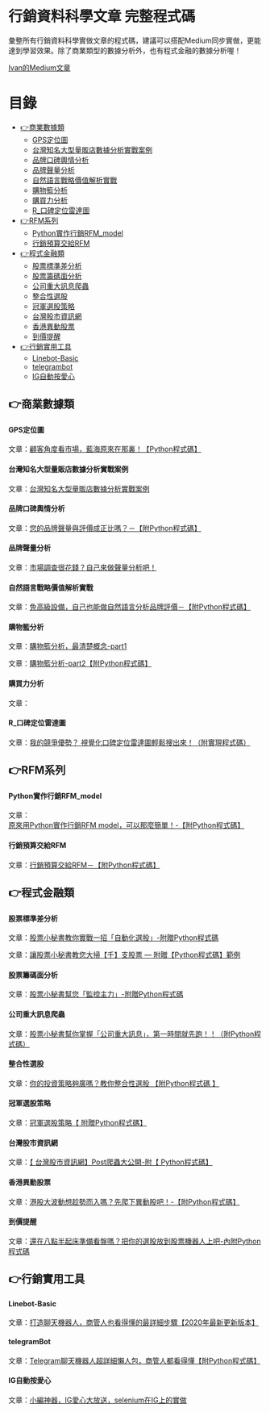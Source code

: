# 行銷資料科學文章 完整程式碼

彙整所有行銷資料科學實做文章的程式碼，建議可以搭配Medium同步實做，更能達到學習效果。除了商業類型的數據分析外，也有程式金融的數據分析喔！

[Ivan的Medium文章](https://medium.com/@ivanyang0606)

# 目錄

* [👉商業數據類](#商業數據類)
  * [GPS定位圖](#GPS定位圖)
  * [台灣知名大型量販店數據分析實戰案例](#台灣知名大型量販店數據分析實戰案例)
  * [品牌口碑輿情分析](#品牌口碑輿情分析)
  * [品牌聲量分析](#品牌聲量分析)
  * [自然語言戰略價值解析實戰](#自然語言戰略價值解析實戰)
  * [購物籃分析](#購物籃分析)
  * [購買力分析](#購買力分析)
  * [R_口碑定位雷達圖](#R_口碑定位雷達圖)
* [👉RFM系列](#RFM系列)
  * [Python實作行銷RFM_model](#Python實作行銷RFM_model)
  * [行銷預算交給RFM](#行銷預算交給RFM)
* [👉程式金融類](#程式金融類)
  * [股票標準差分析](#股票標準差分析)
  * [股票籌碼面分析](#股票籌碼面分析)
  * [公司重大訊息爬蟲](#公司重大訊息爬蟲)
  * [整合性選股](#整合性選股) 
  * [冠軍選股策略](#冠軍選股策略) 
  * [台灣股市資訊網](#台灣股市資訊網) 
  * [香港異動股票](#香港異動股票) 
  * [到價提醒](#到價提醒) 
* [👉行銷實用工具](#行銷實用工具)
  * [Linebot-Basic](#Linebot-Basic) 
  * [telegrambot](#telegrambot) 
  * [IG自動按愛心](#IG自動按愛心) 
  
## 👉商業數據類

#### GPS定位圖
文章：[顧客角度看市場，藍海原來在那裏！【Python程式碼】](https://medium.com/marketingdatascience/%E9%A1%A7%E5%AE%A2%E8%A7%92%E5%BA%A6%E7%9C%8B%E5%B8%82%E5%A0%B4-%E8%97%8D%E6%B5%B7%E5%8E%9F%E4%BE%86%E5%9C%A8%E9%82%A3%E8%A3%8F-python%E7%A8%8B%E5%BC%8F%E7%A2%BC-673d9cc24c79)

#### 台灣知名大型量販店數據分析實戰案例
文章：[台灣知名大型量販店數據分析實戰案例](https://medium.com/marketingdatascience/%E5%8F%B0%E7%81%A3%E7%9F%A5%E5%90%8D%E5%A4%A7%E5%9E%8B%E9%87%8F%E8%B2%A9%E5%BA%97%E6%95%B8%E6%93%9A%E5%88%86%E6%9E%90%E5%AF%A6%E6%88%B0%E6%A1%88%E4%BE%8B-1e1e46ba27a1)

#### 品牌口碑輿情分析
文章：[您的品牌聲量與評價成正比嗎？－【附Python程式碼】](https://medium.com/marketingdatascience/%E6%82%A8%E7%9A%84%E5%93%81%E7%89%8C%E8%81%B2%E9%87%8F%E8%88%87%E8%A9%95%E5%83%B9%E6%88%90%E6%AD%A3%E6%AF%94%E5%97%8E-%E9%99%84python%E7%A8%8B%E5%BC%8F%E7%A2%BC-e2d9655fe039)

#### 品牌聲量分析
文章：[市場調查很花錢？自己來做聲量分析吧！](https://medium.com/marketingdatascience/%E5%B8%82%E5%A0%B4%E8%AA%BF%E6%9F%A5%E5%BE%88%E8%8A%B1%E9%8C%A2-%E8%87%AA%E5%B7%B1%E4%BE%86%E5%81%9A%E8%81%B2%E9%87%8F%E5%88%86%E6%9E%90%E5%90%A7-56e75c001be0)

#### 自然語言戰略價值解析實戰
文章：[免高級設備，自己也能做自然語言分析品牌評價－【附Python程式碼】](https://medium.com/marketingdatascience/%E5%85%8D%E9%AB%98%E7%B4%9A%E8%A8%AD%E5%82%99-%E4%B9%9F%E8%83%BD%E8%87%AA%E7%84%B6%E8%AA%9E%E8%A8%80%E5%88%86%E6%9E%90%E5%93%81%E7%89%8C%E8%A9%95%E5%83%B9-%E9%99%84python%E7%A8%8B%E5%BC%8F%E7%A2%BC-6ff9378410eb)

#### 購物籃分析
文章：[購物籃分析，最清楚概念-part1](https://medium.com/marketingdatascience/%E8%B3%BC%E7%89%A9%E7%B1%83%E5%88%86%E6%9E%90-part1-5c9496cad065)

文章：[購物籃分析-part2【附Python程式碼】](https://medium.com/marketingdatascience/%E8%B3%BC%E7%89%A9%E7%B1%83%E5%88%86%E6%9E%90-part2-910e14b99850)

#### 購買力分析
文章：[]()

#### R_口碑定位雷達圖
文章：[我的競爭優勢？ 視覺化口碑定位雷達圖輕鬆搜出來！（附實現程式碼）](https://medium.com/marketingdatascience/%E6%88%91%E7%9A%84%E7%AB%B6%E7%88%AD%E5%84%AA%E5%8B%A2-%E8%A6%96%E8%A6%BA%E5%8C%96%E5%8F%A3%E7%A2%91%E5%AE%9A%E4%BD%8D%E9%9B%B7%E9%81%94%E5%9C%96%E8%BC%95%E9%AC%86%E6%90%9C%E5%87%BA%E4%BE%86-%E9%99%84%E5%AF%A6%E7%8F%BE%E7%A8%8B%E5%BC%8F%E7%A2%BC-92774cd36d6)

## 👉RFM系列
#### Python實作行銷RFM_model
文章：[原來用Python實作行銷RFM model，可以那麼簡單！-【附Python程式碼】](https://medium.com/marketingdatascience/%E5%8E%9F%E4%BE%86%E7%94%A8python%E5%AF%A6%E4%BD%9C%E8%A1%8C%E9%8A%B7rfm-model-%E5%8F%AF%E4%BB%A5%E9%82%A3%E9%BA%BC%E7%B0%A1%E5%96%AE-%E9%99%84python%E7%A8%8B%E5%BC%8F%E7%A2%BC-51dd09279ddd)

#### 行銷預算交給RFM
文章：[行銷預算交給RFM－【附Python程式碼】](https://medium.com/marketingdatascience/%E8%A1%8C%E9%8A%B7%E9%A0%90%E7%AE%97%E4%BA%A4%E7%B5%A6rfm-%E9%99%84python%E7%A8%8B%E5%BC%8F%E7%A2%BC-48f0e6ae3972)

## 👉程式金融類

#### 股票標準差分析
文章：[股票小秘書教你實戰一招「自動化選股」-附贈Python程式碼](https://medium.com/pythonstock/%E8%82%A1%E7%A5%A8%E5%B0%8F%E7%A7%98%E6%9B%B8%E6%95%99%E4%BD%A0%E5%AF%A6%E6%88%B0%E4%B8%80%E6%8B%9B-%E8%87%AA%E5%8B%95%E5%8C%96%E9%81%B8%E8%82%A1-%E9%99%84%E8%B4%88python%E7%A8%8B%E5%BC%8F%E7%A2%BC-5fb1a09ef165)

文章：[讓股票小秘書教您大掃【千】支股票 — 附贈【Python程式碼】範例](https://medium.com/pythonstock/%E8%AE%93%E8%82%A1%E7%A5%A8%E5%B0%8F%E7%A7%98%E6%9B%B8%E6%95%99%E6%82%A8%E5%A4%A7%E6%8E%83-%E5%8D%83-%E6%94%AF%E8%82%A1%E7%A5%A8-%E9%99%84%E8%B4%88-python%E7%A8%8B%E5%BC%8F%E7%A2%BC-%E7%AF%84%E4%BE%8B-59f22b5ecba6)

#### 股票籌碼面分析
文章：[股票小秘書幫您「監控主力」-附贈Python程式碼](https://github.com/rifleak74/MarketDataScience/tree/master/%E7%A8%8B%E5%BC%8F%E9%87%91%E8%9E%8D%E9%A1%9E/%E8%82%A1%E7%A5%A8%E7%B1%8C%E7%A2%BC%E9%9D%A2%E5%88%86%E6%9E%90)


#### 公司重大訊息爬蟲
文章：[股票小秘書幫你掌握「公司重大訊息」，第一時間就先跑！！（附Python程式碼）](https://medium.com/pythonstock/%E8%82%A1%E7%A5%A8%E5%B0%8F%E7%A7%98%E6%9B%B8%E5%B9%AB%E4%BD%A0%E6%8E%8C%E6%8F%A1-%E5%85%AC%E5%8F%B8%E9%87%8D%E5%A4%A7%E8%A8%8A%E6%81%AF-%E7%AC%AC%E4%B8%80%E6%99%82%E9%96%93%E5%B0%B1%E5%85%88%E8%B7%91-%E9%99%84python%E7%A8%8B%E5%BC%8F%E7%A2%BC-ef9a4c63a2e2)

#### 整合性選股
文章：[你的投資策略夠廣嗎？教你整合性選股 【附Python程式碼 】](https://medium.com/pythonstock/%E4%BD%A0%E7%9A%84%E6%8A%95%E8%B3%87%E7%AD%96%E7%95%A5%E5%A4%A0%E5%BB%A3%E5%97%8E-%E6%95%99%E4%BD%A0%E6%95%B4%E5%90%88%E6%80%A7%E9%81%B8%E8%82%A1-%E9%99%84python%E7%A8%8B%E5%BC%8F%E7%A2%BC-29a832a969b)

#### 冠軍選股策略
文章：[冠軍選股策略【 附贈Python程式碼】](https://medium.com/pythonstock/%E5%86%A0%E8%BB%8D%E9%81%B8%E8%82%A1%E7%AD%96%E7%95%A5-%E9%99%84%E8%B4%88python%E7%A8%8B%E5%BC%8F%E7%A2%BC-3095f2f62e91)

#### 台灣股市資訊網
文章：[【 台灣股市資訊網】Post爬蟲大公開-附【 Python程式碼】](https://medium.com/pythonstock/%E5%8F%B0%E7%81%A3%E8%82%A1%E5%B8%82%E8%B3%87%E8%A8%8A%E7%B6%B2-post%E7%88%AC%E8%9F%B2%E5%A4%A7%E5%85%AC%E9%96%8B-%E9%99%84-python%E7%A8%8B%E5%BC%8F%E7%A2%BC-e296238f9ef4)

#### 香港異動股票
文章：[港股大波動想趁勢而入嗎？先爬下異動股吧！-【附Python程式碼】](https://medium.com/pythonstock/%E6%B8%AF%E8%82%A1%E5%A4%A7%E6%B3%A2%E5%8B%95%E6%83%B3%E8%B6%81%E5%8B%A2%E8%80%8C%E5%85%A5%E5%97%8E-%E5%85%88%E7%88%AC%E4%B8%8B%E7%95%B0%E5%8B%95%E8%82%A1%E5%90%A7-%E5%89%AFpython%E7%A8%8B%E5%BC%8F%E7%A2%BC-80eedc41b703)

#### 到價提醒
文章：[還在八點半起床準備看盤嗎？把你的選股放到股票機器人上吧-內附Python程式碼](https://medium.com/pythonstock/%E9%82%84%E5%9C%A8%E5%85%AB%E9%BB%9E%E5%8D%8A%E8%B5%B7%E5%BA%8A%E6%BA%96%E5%82%99%E7%9C%8B%E7%9B%A4%E5%97%8E-%E6%8A%8A%E4%BD%A0%E7%9A%84%E9%81%B8%E8%82%A1%E6%94%BE%E5%88%B0%E8%82%A1%E7%A5%A8%E6%A9%9F%E5%99%A8%E4%BA%BA%E4%B8%8A%E5%90%A7-%E5%85%A7%E9%99%84python%E7%A8%8B%E5%BC%8F%E7%A2%BC-f227566b9b64)

## 👉行銷實用工具
#### Linebot-Basic
文章：[打造聊天機器人，商管人也看得懂的最詳細步驟【2020年最新更新版本】](https://medium.com/%E8%AA%A4%E9%97%96%E6%95%B8%E6%93%9A%E5%8F%A2%E6%9E%97%E7%9A%84%E5%95%86%E7%AE%A1%E4%BA%BAzino/%E6%89%93%E9%80%A0%E8%81%8A%E5%A4%A9%E6%A9%9F%E5%99%A8%E4%BA%BA-%E5%95%86%E7%AE%A1%E4%BA%BA%E4%B9%9F%E7%9C%8B%E5%BE%97%E6%87%82%E7%9A%84%E6%9C%80%E8%A9%B3%E7%B4%B0%E6%AD%A5%E9%A9%9F-2020%E5%B9%B4%E6%9C%80%E6%96%B0%E6%9B%B4%E6%96%B0%E7%89%88%E6%9C%AC-d8e8c673e77c)

#### telegramBot
文章：[Telegram聊天機器人超詳細懶人包，商管人都看得懂【附Python程式碼】](https://medium.com/@ivanyang0606/telegram%E8%81%8A%E5%A4%A9%E6%A9%9F%E5%99%A8%E4%BA%BA%E8%B6%85%E8%A9%B3%E7%B4%B0%E6%87%B6%E4%BA%BA%E5%8C%85-%E5%95%86%E7%AE%A1%E4%BA%BA%E9%83%BD%E7%9C%8B%E5%BE%97%E6%87%82-%E9%99%84python%E7%A8%8B%E5%BC%8F%E7%A2%BC-1ec81a91ce48)

#### IG自動按愛心
文章：[小編神器，IG愛心大放送，selenium在IG上的實做]()
